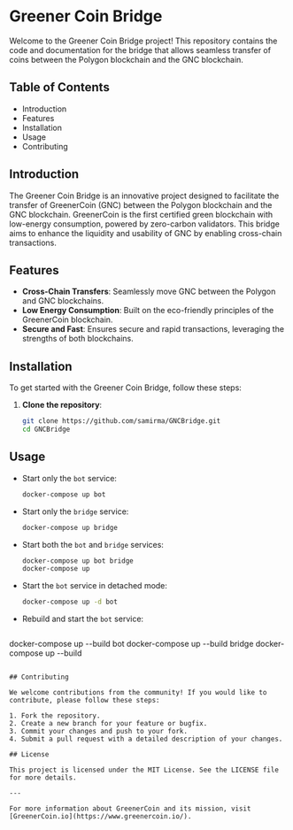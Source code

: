 # Greener Coin Bridge

Welcome to the Greener Coin Bridge project! This repository contains the code and documentation for the bridge that allows seamless transfer of coins between the Polygon blockchain and the GNC blockchain.

## Table of Contents

- Introduction
- Features
- Installation
- Usage
- Contributing

## Introduction

The Greener Coin Bridge is an innovative project designed to facilitate the transfer of GreenerCoin (GNC) between the Polygon blockchain and the GNC blockchain. GreenerCoin is the first certified green blockchain with low-energy consumption, powered by zero-carbon validators. This bridge aims to enhance the liquidity and usability of GNC by enabling cross-chain transactions.

## Features

- **Cross-Chain Transfers**: Seamlessly move GNC between the Polygon and GNC blockchains.
- **Low Energy Consumption**: Built on the eco-friendly principles of the GreenerCoin blockchain.
- **Secure and Fast**: Ensures secure and rapid transactions, leveraging the strengths of both blockchains.

## Installation

To get started with the Greener Coin Bridge, follow these steps:

1. **Clone the repository**:
    ```bash
    git clone https://github.com/samirma/GNCBridge.git
    cd GNCBridge
    ```

## Usage

- Start only the `bot` service:
  ```bash
  docker-compose up bot
  ```

- Start only the `bridge` service:
  ```bash
  docker-compose up bridge
  ```

- Start both the `bot` and `bridge` services:
  ```bash
  docker-compose up bot bridge
  docker-compose up
  ```

- Start the `bot` service in detached mode:
  ```bash
  docker-compose up -d bot
  ```

- Rebuild and start the `bot` service:
  ```bash
docker-compose up --build bot
docker-compose up --build bridge
docker-compose up --build 
```

## Contributing

We welcome contributions from the community! If you would like to contribute, please follow these steps:

1. Fork the repository.
2. Create a new branch for your feature or bugfix.
3. Commit your changes and push to your fork.
4. Submit a pull request with a detailed description of your changes.

## License

This project is licensed under the MIT License. See the LICENSE file for more details.

---

For more information about GreenerCoin and its mission, visit [GreenerCoin.io](https://www.greenercoin.io/).

